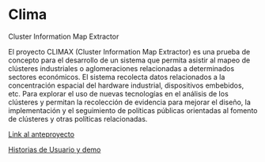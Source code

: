 # Clima
Cluster Information Map Extractor

El proyecto CLIMAX (Cluster Information Map Extractor) es una prueba de concepto para el desarrollo de un sistema que permita asistir al mapeo de clústeres industriales o aglomeraciones relacionadas a determinados sectores económicos.
El sistema recolecta datos relacionados a la concentración espacial del hardware industrial, dispositivos embebidos, etc. Para explorar el uso de nuevas tecnologías en el análisis de los clústeres y permitan la recolección de evidencia para mejorar el diseño, la implementación y el seguimiento de políticas públicas orientadas al fomento de clústeres y otras políticas relacionadas.

<a href="https://docs.google.com/document/d/1YKQYXWiKjdxsiH8F_v4VzEVOEAI6C6CCJkF0EDg7kkE/edit">Link al anteproyecto</a>

<a href="https://github.com/E-CK/Clima/projects/1">Historias de Usuario y demo</a>

